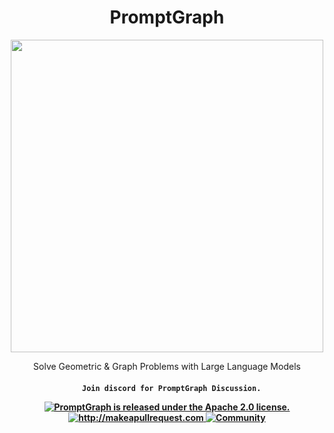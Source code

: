 <div align="center">
<h1>PromptGraph</h1></div>

<div align="center"><img width="500px" src="https://raw.githubusercontent.com/monk1337/Graph-Neural-networks-for-NLP/main/knowledge-graph.jpg">
</div>

<!-- 
<h2 align="center">PromptGraph</h2> -->

<p align="center">
  <p align="center">Solve Geometric & Graph Problems with Large Language Models
</p>
</p>

 <h4 align="center">
 
   ```
     Join discord for PromptGraph Discussion.
  ```
  <a href="https://github.com/promptslab/PromptGraph/blob/main/LICENSE">
    <img src="https://img.shields.io/badge/License-Apache_2.0-blue.svg" alt="PromptGraph is released under the Apache 2.0 license." />
  </a>
  <a href="http://makeapullrequest.com">
    <img src="https://img.shields.io/badge/PRs-welcome-brightgreen.svg?style=flat-square" alt="http://makeapullrequest.com" />
  </a>
  <a href="https://discord.gg/m88xfYMbK6">
    <img src="https://img.shields.io/badge/Discord-Community-orange" alt="Community" />
  </a>
</h4>
